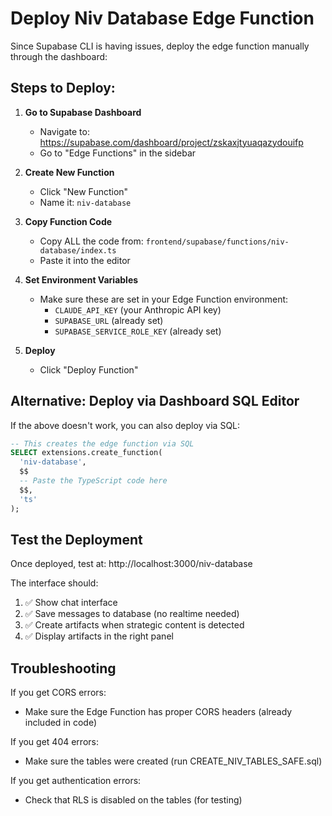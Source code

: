 # Deploy Niv Database Edge Function

Since Supabase CLI is having issues, deploy the edge function manually through the dashboard:

## Steps to Deploy:

1. **Go to Supabase Dashboard**
   - Navigate to: https://supabase.com/dashboard/project/zskaxjtyuaqazydouifp
   - Go to "Edge Functions" in the sidebar

2. **Create New Function**
   - Click "New Function"
   - Name it: `niv-database`

3. **Copy Function Code**
   - Copy ALL the code from: `frontend/supabase/functions/niv-database/index.ts`
   - Paste it into the editor

4. **Set Environment Variables**
   - Make sure these are set in your Edge Function environment:
     - `CLAUDE_API_KEY` (your Anthropic API key)
     - `SUPABASE_URL` (already set)
     - `SUPABASE_SERVICE_ROLE_KEY` (already set)

5. **Deploy**
   - Click "Deploy Function"

## Alternative: Deploy via Dashboard SQL Editor

If the above doesn't work, you can also deploy via SQL:

```sql
-- This creates the edge function via SQL
SELECT extensions.create_function(
  'niv-database',
  $$
  -- Paste the TypeScript code here
  $$,
  'ts'
);
```

## Test the Deployment

Once deployed, test at: http://localhost:3000/niv-database

The interface should:
1. ✅ Show chat interface
2. ✅ Save messages to database (no realtime needed)
3. ✅ Create artifacts when strategic content is detected
4. ✅ Display artifacts in the right panel

## Troubleshooting

If you get CORS errors:
- Make sure the Edge Function has proper CORS headers (already included in code)

If you get 404 errors:
- Make sure the tables were created (run CREATE_NIV_TABLES_SAFE.sql)

If you get authentication errors:
- Check that RLS is disabled on the tables (for testing)